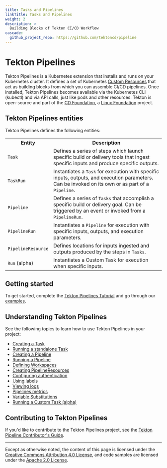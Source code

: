 ```yaml
---
title: Tasks and Pipelines
linkTitle: Tasks and Pipelines
weight: 2
description: >
  Building Blocks of Tekton CI/CD Workflow
cascade:
  github_project_repo: https://github.com/tektoncd/pipeline
---
```

# Tekton Pipelines

Tekton Pipelines is a Kubernetes extension that installs and runs on your Kubernetes cluster.
It defines a set of Kubernetes [Custom Resources](https://kubernetes.io/docs/concepts/extend-kubernetes/api-extension/custom-resources/) that act as building blocks from which you can assemble CI/CD pipelines. Once installed,
Tekton Pipelines becomes available via the Kubernetes CLI (kubectl) and via API calls, just
like pods and other resources. Tekton is open-source and part of the [CD Foundation](https://cd.foundation/),
a [Linux Foundation](https://www.linuxfoundation.org/projects/) project.

## Tekton Pipelines entities

Tekton Pipelines defines the following entities:

<table>
  <tr>
    <th>Entity</th>
    <th>Description</th>
  </tr>
  <tr>
    <td><code>Task</code></td>
    <td>Defines a series of steps which launch specific build or delivery tools that ingest specific inputs and produce specific outputs.</td>
  </tr>
  <tr>
    <td><code>TaskRun</code></td>
    <td>Instantiates a <code>Task</code> for execution with specific inputs, outputs, and execution parameters. Can be invoked on its own or as part of a <code>Pipeline</code>.</td>
  </tr>
  <tr>
    <td><code>Pipeline</code></td>
    <td>Defines a series of <code>Tasks</code> that accomplish a specific build or delivery goal. Can be triggered by an event or invoked from a <code>PipelineRun</code>.</td>
  </tr>
  <tr>
    <td><code>PipelineRun</code></td>
    <td>Instantiates a <code>Pipeline</code> for execution with specific inputs, outputs, and execution parameters.</td>
  </tr>
  <tr>
    <td><code>PipelineResource</code></td>
    <td>Defines locations for inputs ingested and outputs produced by the steps in <code>Tasks</code>.</td>
  </tr>
  <tr>
    <td><Code>Run</code> (alpha)</td>
    <td>Instantiates a Custom Task for execution when specific inputs.</td>
  </tr>
</table>

## Getting started

To get started, complete the [Tekton Pipelines Tutorial](https://github.com/tektoncd/pipeline/blob/master/docs/tutorial.md) and go through our
[examples](https://github.com/tektoncd/pipeline/tree/master/examples).

## Understanding Tekton Pipelines

See the following topics to learn how to use Tekton Pipelines in your project:

- [Creating a Task](/vault/Pipelines-v0.16.3/tasks/)
- [Running a standalone Task](/vault/Pipelines-v0.16.3/taskruns/)
- [Creating a Pipeline](/vault/Pipelines-v0.16.3/pipelines/)
- [Running a Pipeline](/vault/Pipelines-v0.16.3/pipelineruns/)
- [Defining Workspaces](/vault/Pipelines-v0.16.3/workspaces/)
- [Creating PipelineResources](/vault/Pipelines-v0.16.3/resources/)
- [Configuring authentication](/vault/Pipelines-v0.16.3/auth/)
- [Using labels](/vault/Pipelines-v0.16.3/labels/)
- [Viewing logs](/vault/Pipelines-v0.16.3/logs/)
- [Pipelines metrics](/vault/Pipelines-v0.16.3/metrics/)
- [Variable Substitutions](/vault/Pipelines-v0.16.3/variables/)
- [Running a Custom Task (alpha)](https://github.com/tektoncd/pipeline/tree/release-v0.16.x/docs/runs.md)

## Contributing to Tekton Pipelines

If you'd like to contribute to the Tekton Pipelines project, see the [Tekton Pipeline Contributor's Guide](https://github.com/tektoncd/pipeline/blob/master/CONTRIBUTING.md).

---

Except as otherwise noted, the content of this page is licensed under the
[Creative Commons Attribution 4.0 License](https://creativecommons.org/licenses/by/4.0/),
and code samples are licensed under the
[Apache 2.0 License](https://www.apache.org/licenses/LICENSE-2.0).
